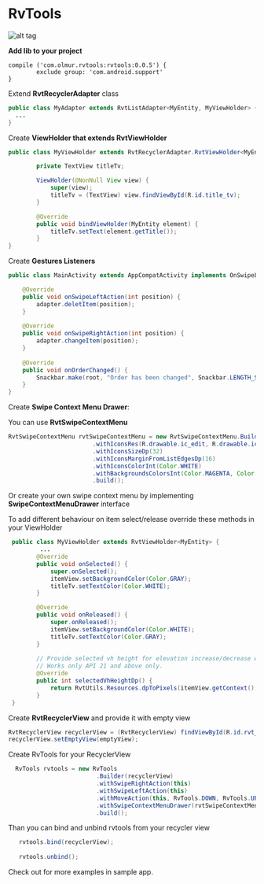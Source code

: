 # RvTools
 
![alt tag](https://user-images.githubusercontent.com/16815979/31423289-936f3df8-ae5c-11e7-9cc8-56d1c930a05c.gif)


<b>Add lib to your project</b>
``` Gradle
compile ('com.olmur.rvtools:rvtools:0.0.5') {
        exclude group: 'com.android.support'
}
```

Extend <b>RvtRecyclerAdapter</b> class
``` Java
public class MyAdapter extends RvtListAdapter<MyEntity, MyViewHolder> {
  ...
}
```
Create <b>ViewHolder that extends RvtViewHolder</b> 
``` Java
public class MyViewHolder extends RvtRecyclerAdapter.RvtViewHolder<MyEntity> {

        private TextView titleTv;

        ViewHolder(@NonNull View view) {
            super(view);
            titleTv = (TextView) view.findViewById(R.id.title_tv);
        }

        @Override
        public void bindViewHolder(MyEntity element) {
            titleTv.setText(element.getTitle());
        }
}
```

Create <b>Gestures Listeners</b>
``` Java
public class MainActivity extends AppCompatActivity implements OnSwipeLeftAction, OnSwipeRightAction, OnOrderChangedListener {

    @Override
    public void onSwipeLeftAction(int position) {
        adapter.deletItem(position);
    }
    
    @Override
    public void onSwipeRightAction(int position) {
        adapter.changeItem(position);
    }
    
    @Override
    public void onOrderChanged() {
        Snackbar.make(root, "Order has been changed", Snackbar.LENGTH_SHORT).show();
    }
}
```

Create <b>Swipe Context Menu Drawer</b>:

You can use <b>RvtSwipeContextMenu</b>
``` Java
RvtSwipeContextMenu rvtSwipeContextMenu = new RvtSwipeContextMenu.Builder(context)
                        .withIconsRes(R.drawable.ic_edit, R.drawable.ic_delete)
                        .withIconsSizeDp(32)
                        .withIconsMarginFromListEdgesDp(16)
                        .withIconsColorInt(Color.WHITE)
                        .withBackgroundsColorsInt(Color.MAGENTA, Color.RED)
                        .build();
```

Or create your own swipe context menu by implementing <b>SwipeContextMenuDrawer</b> interface

To add different behaviour on item select/release override these methods in your ViewHolder
``` Java
 public class MyViewHolder extends RvtViewHolder<MyEntity> {
         ... 
        @Override
        public void onSelected() {
            super.onSelected();
            itemView.setBackgroundColor(Color.GRAY);
            titleTv.setTextColor(Color.WHITE);
        }

        @Override
        public void onReleased() {
            super.onReleased();
            itemView.setBackgroundColor(Color.WHITE);
            titleTv.setTextColor(Color.GRAY);
        }
        
        // Provide selected vh height for elevation increase/decrease when vh is being selected/released.
        // Works only API 21 and above only.
        @Override
        public int selectedVhHeightDp() {
            return RvtUtils.Resources.dpToPixels(itemView.getContext(), 8);
        }
 }
```

Create <b>RvtRecyclerView</b> and provide it with empty view
``` Java
RvtRecyclerView recyclerView = (RvtRecyclerView) findViewById(R.id.rvt_recycler_view);
recyclerView.setEmptyView(emptyView);
```

Create RvTools for your RecyclerView

``` Java
  RvTools rvtools = new RvTools
                         .Builder(recyclerView)
                         .withSwipeRightAction(this)
                         .withSwipeLeftAction(this)
                         .withMoveAction(this, RvTools.DOWN, RvTools.UP)
                         .withSwipeContextMenuDrawer(rvtSwipeContextMenu)
                         .build();
```

Than you can bind and unbind rvtools from your recycler view
 
 ``` Java
    rvtools.bind(recyclerView);
    
    rvtools.unbind();
 ```

Check out for more examples in sample app.